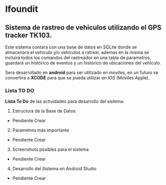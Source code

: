 # Ifoundit

## Sistema de rastreo de vehiculos utilizando el GPS tracker TK103.

Este sistema contará con una base de datos en SQLite donde se almacenará el vehiculo y/o vehiculos a ratrear, ademas en la misma se incluirá todos los comandos del rastreador en una tabla de parametros, guardará un histórico de eventos y un histórico de ubicaciones del vehiculo.

Sera desarrollado en **android** para ser utilizado en moviles, en un futuro se convertira a **XCODE** para que se pueda utilizar en *IOS* (Moviles Apple).

### Lista TO DO

**Lista To Do** de las actividades para desarrollo del sistema:

1. Estructura de la Base de Datos
  - Pendiente Crear
2. Parametros más importante
  - Pendiente Crear    
3. Screenshots posibles para el sistema
  - Pendiente Crear
4. Desarrollo del Sistema en Android Studio
  - Pendiente Crear
